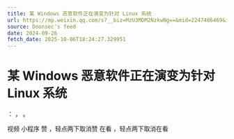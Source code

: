 ```yaml
---
title: 某 Windows 恶意软件正在演变为针对 Linux 系统
url: https://mp.weixin.qq.com/s?__biz=MzU3MDM2NzkwNg==&mid=2247486469&idx=1&sn=a06c0ddf61489f69dbcf73865248d82c
source: Doonsec's feed
date: 2024-09-26
fetch_date: 2025-10-06T18:24:27.329951
---
```


# 某 Windows 恶意软件正在演变为针对 Linux 系统

：
，
。

视频
小程序
赞
，轻点两下取消赞
在看
，轻点两下取消在看